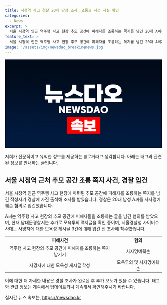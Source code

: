 ```yaml
---
title: 시청역 사고 경찰 20대 남성 조사  조롱글 사건 사실 확인
categories:
  - News
excerpt: >
  서울 시청역 인근 역주행 사고 현장 추모 공간에 피해자를 조롱하는 쪽지를 남긴 20대 A씨가 경찰에 자진 출석해 사자명예훼손 혐의로 입건됐다. 남대문경찰서는 또 다른 모욕투의 쪽지글을 확인 중이며, 사이버수사대는 사망자에 대한 모욕성 게시글 3건에 대해 조사에 착수했다. 더 많은 상세 내용을 보고 싶다면 클릭하세요.
feature_text: >
  서울 시청역 인근 역주행 사고 현장 추모 공간에 피해자를 조롱하는 쪽지를 남긴 20대 A씨가 경찰에 자진 출석해 사자명예훼손 혐의로 입건됐다. 남대문경찰서는 또 다른 모욕투의 쪽지글을 확인 중이며, 사이버수사대는 사망자에 대한 모욕성 게시글 3건에 대해 조사에 착수했다. 더 많은 상세 내용을 보고 싶다면 클릭하세요.
image: '/assets/img/newsdao_breakingnews.jpg'
---
```


<p><img src="/assets/img/newsdao_breakingnews.jpg" alt="ontimetimes 속보" /></p>

<p>저희가 전문적이고 유익한 정보를 제공하는 블로거라고 생각합니다. 아래는 태그와 관련된 정보를 안내하는 글입니다.</p>

<h2 data-ke-size="size26">서울 시청역 근처 추모 공간 조롱 쪽지 사건, 경찰 입건</h2>

<p data-ke-size="size16">서울 시청역 인근 역주행 사고 현장에 마련된 추모 공간에 피해자를 조롱하는 쪽지를 남긴 작성자가 경찰에 자진 출석해 조사를 받았습니다. 경찰은 20대 남성 A씨를 사자명예훼손 혐의로 입건했습니다.</p>

<p data-ke-size="size16">A씨는 역주행 사고 현장의 추모 공간에 피해자들을 조롱하는 글을 남긴 혐의를 받았으며, 현재 남대문경찰서는 추가로 모욕투의 쪽지글을 확인 중이며, 서울경찰청 사이버수사대는 사망자에 대한 모욕성 게시글 3건에 대해 입건 전 조사에 착수했습니다.</p>

<table>
  <tr>
    <td style="text-align: center; height: 17px;"><b>피해사건</b></td>
    <td style="text-align: center; height: 17px;"><b>혐의</b></td>
  </tr>
  <tr>
    <td style="text-align: center; height: 17px;">역주행 사고 현장의 추모 공간에 피해자를 조롱하는 쪽지 남기기</td>
    <td style="text-align: center; height: 17px;">사자명예훼손</td>
  </tr>
  <tr>
    <td style="text-align: center; height: 17px;">사망자에 대한 모욕성 게시글 작성</td>
    <td style="text-align: center; height: 17px;">모욕투의 및 사자명예훼손</td>
  </tr>
</table>

<p data-ke-size="size16">이에 대한 더 자세한 내용은 경찰 조사가 완료된 후 추가 보도가 있을 수 있습니다. 태그와 관련 정보는 계속해서 업데이트되니 계속해서 확인해주시기 바랍니다.</p>
실시간 뉴스 속보는, <a href="https://newsdao.kr" rel="dofollow">https://newsdao.kr</a>


